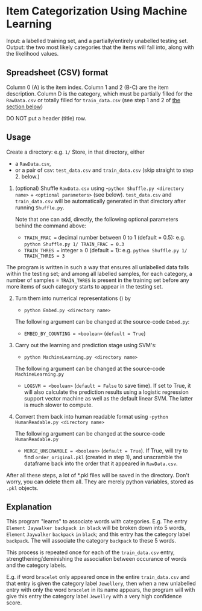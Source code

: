 # Item Categorization Using Machine Learning
Input: a labelled training set, and a partially/entirely unabelled testing set.
Output: the two most likely categories that the items will fall into, along with the likelihood values.

## Spreadsheet (CSV) format
Column 0 (A) is the item index. Column 1 and 2 (B-C) are the item description. Column D is the category, which must be partially filled for the ```RawData.csv``` or totally filled for ```train_data.csv``` (see step 1 and 2 of [the section below](#Usage))

DO NOT put a header (title) row.

## Usage
Create a directory: e.g. ```1/```
Store, in that directory, either
- a ```RawData.csv```,
- or a pair of csv: ```test_data.csv``` and ```train_data.csv``` (skip straight to step 2. below.)

1. (optional) Shuffle ```RawData.csv``` using
	-```python Shuffle.py <directory name>``` + ```<optional parameters>``` (see below).
	```test_data.csv``` and ```train_data.csv``` will be automatically generated in that directory after running ```Shuffle.py```.

	Note that one can add, directly, the following optional parameters behind the command above:
	- ```TRAIN_FRAC =``` decimal number between 0 to 1 (default = 0.5): e.g. ```python Shuffle.py 1/ TRAIN_FRAC = 0.3```
	- ```TRAIN_THRES =``` integer ≥ 0 (default = 1): e.g. ```python Shuffle.py 1/ TRAIN_THRES = 3```

The program is written in such a way that ensures all unlabelled data falls within the testing set; and among all labelled samples, for each category, a number of samples = ```TRAIN_THRES``` is present in the training set before any more items of such category starts to appear in the testing set.

2. Turn them into numerical representations () by
	- ```python Embed.py <directory name>```

	The following argument can be changed at the source-code ```Embed.py```:
	- ```EMBED_BY_COUNTING = <boolean>``` (```default = True```)

3. Carry out the learning and prediction stage using SVM's:
	- ```python MachineLearning.py <directory name>```

	The following argument can be changed at the source-code ```MachineLearning.py```
	- ```LOGSVM = <boolean>``` (```default = False``` to save time). If set to True, it will also calculate the prediction results using a logistic regression support vector machine as well as the default linear SVM. The latter is much slower to compute.

4. Convert them back into human readable format using
	-```python HumanReadable.py <directory name>```

	The following argument can be changed at the source-code ```HumanReadable.py```
	- ```MERGE_UNSCRAMBLE = <boolean>``` (```default = True```). If True, will try to find ```order_original.pkl``` (created in step 1), and unscramble the dataframe back into the order that it appeared in ```RawData.csv```.

After all these steps, a lot of \*.pkl files will be saved in the directory. Don't worry, you can delete them all. They are merely python variables, stored as ```.pkl``` objects.

## Explanation
This program "learns" to associate words with categories.
E.g. The entry ```Element Jaywalker backpack in black``` will be broken down into 5 words, ```Element``` ```Jaywalker``` ```backpack``` ```in``` ```black```; and this entry has the category label ```backpack```. The will associate the category ```backpack``` to these 5 words.

This process is repeated once for each of the ```train_data.csv``` entry, strengthening/deminishing the association between occurance of words and the category labels.

E.g. if word ```bracelet``` only appeared once in the entire ```train_data.csv``` and that entry is given the category label ```Jewellery```, then when a new unlabelled entry with only the word ```bracelet``` in its name appears, the program will with give this entry the category label ```Jewellry``` with a very high confidence score.
